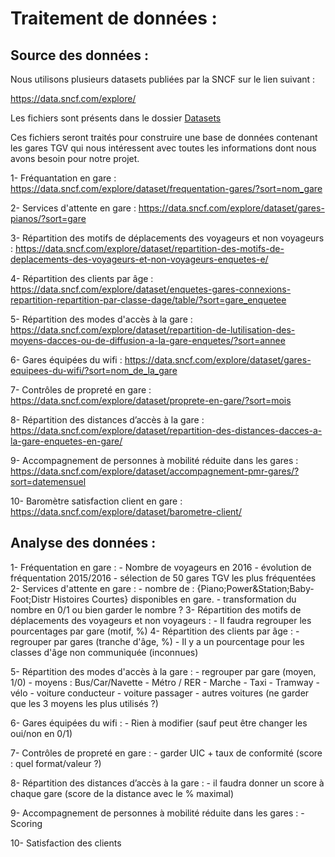 # Traitement de données : 

## Source des données : 

Nous utilisons plusieurs datasets publiées par la SNCF sur le lien suivant :

https://data.sncf.com/explore/

Les fichiers sont présents dans le dossier <a href="https://github.com/OumaimaFassi/SNCF_viz/tree/master/Dataset"> Datasets </a>

Ces fichiers seront traités pour construire une base de données contenant les gares TGV qui nous intéressent avec toutes les informations dont nous avons besoin pour notre projet. 


1- Fréquantation en gare : https://data.sncf.com/explore/dataset/frequentation-gares/?sort=nom_gare

2- Services d'attente en gare : https://data.sncf.com/explore/dataset/gares-pianos/?sort=gare

3- Répartition des motifs de déplacements des voyageurs et non voyageurs : https://data.sncf.com/explore/dataset/repartition-des-motifs-de-deplacements-des-voyageurs-et-non-voyageurs-enquetes-e/

4- Répartition des clients par âge : https://data.sncf.com/explore/dataset/enquetes-gares-connexions-repartition-repartition-par-classe-dage/table/?sort=gare_enquetee

5- Répartition des modes d'accès à la gare : https://data.sncf.com/explore/dataset/repartition-de-lutilisation-des-moyens-dacces-ou-de-diffusion-a-la-gare-enquetes/?sort=annee

6- Gares équipées du wifi : https://data.sncf.com/explore/dataset/gares-equipees-du-wifi/?sort=nom_de_la_gare

7- Contrôles de propreté en gare : https://data.sncf.com/explore/dataset/proprete-en-gare/?sort=mois 

8- Répartition des distances d’accès à la gare : https://data.sncf.com/explore/dataset/repartition-des-distances-dacces-a-la-gare-enquetes-en-gare/

9- Accompagnement de personnes à mobilité réduite dans les gares : https://data.sncf.com/explore/dataset/accompagnement-pmr-gares/?sort=datemensuel

10- Baromètre satisfaction client en gare : https://data.sncf.com/explore/dataset/barometre-client/


## Analyse des données :

1- Fréquentation en gare : 
	- Nombre de voyageurs en 2016
	- évolution de fréquentation 2015/2016
	- sélection de 50 gares TGV les plus fréquentées
2- Services d'attente en gare :
	- nombre de : {Piano;Power&Station;Baby-Foot;Distr Histoires Courtes} disponibles en gare.
	- transformation du nombre en 0/1 ou bien garder le nombre ? 
3- Répartition des motifs de déplacements des voyageurs et non voyageurs :
	- Il faudra regrouper les pourcentages par gare (motif, %)
4- Répartition des clients par âge : 
	- regrouper par gares (tranche d'âge, %)
	- Il y a un pourcentage pour les classes d'âge non communiquée (inconnues)

5- Répartition des modes d'accès à la gare :
	- regrouper par gare (moyen, 1/0)
	- moyens : Bus/Car/Navette - Métro / RER - Marche - Taxi - Tramway - vélo - voiture conducteur - voiture passager - autres voitures (ne garder que les 3 moyens les plus utilisés ?)

6- Gares équipées du wifi :
	- Rien à modifier (sauf peut être changer les oui/non en 0/1)

7- Contrôles de propreté en gare : 
	- garder UIC + taux de conformité (score : quel format/valeur ?)

8- Répartition des distances d’accès à la gare :
	- il faudra donner un score à chaque gare (score de la distance avec le % maximal)

9- Accompagnement de personnes à mobilité réduite dans les gares :
	- Scoring

10- Satisfaction des clients


